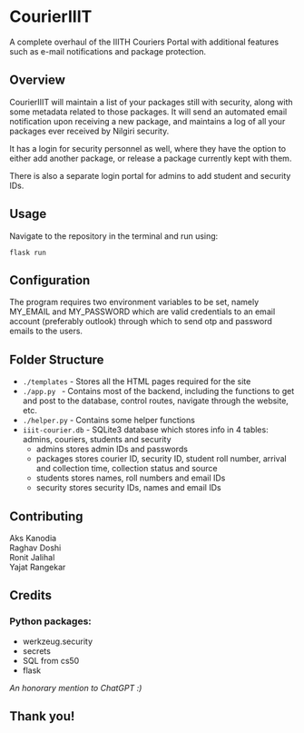 # CourierIIIT

A complete overhaul of the IIITH Couriers Portal with additional features such as e-mail notifications and package protection.

## Overview

CourierIIIT will maintain a list of your packages still with security, along with some metadata related to those packages. It will send an automated email notification upon receiving a new package, and maintains a log of all your packages ever received by Nilgiri security.

It has a login for security personnel as well, where they have the option to either add another package, or release a package currently kept with them.

There is also a separate login portal for admins to add student and security IDs.

## Usage

Navigate to the repository in the terminal and run using:

``` flask run ```

## Configuration

The program requires two environment variables to be set, namely MY_EMAIL and MY_PASSWORD which are valid credentials to an email account (preferably outlook) through which to send otp and password emails to the users.

## Folder Structure

- ``` ./templates ``` - Stores all the HTML pages required for the site
- ```./app.py ``` - Contains most of the backend, including the functions to get and post to the database, control routes, navigate through the website, etc.
- ``` ./helper.py ``` - Contains some helper functions
- ``` iiit-courier.db ``` - SQLite3 database which stores info in 4 tables: admins, couriers, students and security
  - admins stores admin IDs and passwords
  - packages stores courier ID, security ID, student roll number, arrival and collection time, collection status and source
  - students stores names, roll numbers and email IDs
  - security stores security IDs, names and email IDs

## Contributing

Aks Kanodia <br>
Raghav Doshi <br>
Ronit Jalihal <br>
Yajat Rangekar <br>

## Credits

### Python packages:
- werkzeug.security
- secrets
- SQL from cs50
- flask

_An honorary mention to ChatGPT :)_

## Thank you!
